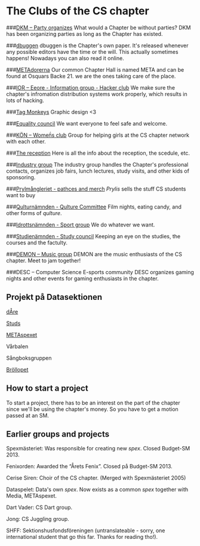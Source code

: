 # The Clubs of the CS chapter

###[DKM – Party organizes](/namnder/dkm)
What would a Chapter be without parties? DKM has been organizing parties as long as the Chapter has existed.

###[dbuggen](http://dbu.gg)
dbuggen is the Chapter's own paper. It's released whenever any possible editors have the time or the will. This actually sometimes happens! Nowadays you can also read it online.

###[METAdorerna](/namnder/metadorerna)
Our common Chapter Hall is named META and can be found at Osquars Backe 21. we are the ones taking care of the place.

###[IOR – Eeore - Information group - Hacker club](/namnder/informationsorganet)
We make sure the chapter's infromation distribution systems work properly, which results in lots of hacking.


###[Tag Monkeys](/namnder/tag-monkeys)
Graphic design <3

###[Equality council](/namnder/jamlikhetsnamnden)
We want everyone to feel safe and welcome.

###[KÖN – Women̈́s club](/namnder/konglig-ostrogennamnden)
Group for helping girls at the CS chapter network with each other.

###[The reception](/namnder/mottagningen)
Here is all the info about the reception, the scedule, etc.

###[Industry group](/namnder/naringslivsgruppen)
The industry group handles the Chapter's professional contacts, organizes job fairs, lunch lectures, study visits, and other kids of sponsoring.

###[Prylmångleriet - pathces and merch](/namnder/prylmangleriet)
_Prylis_ sells the stuff CS students want to buy 

###[Qulturnämnden - Qulture Committee](/namnder/qulturnamnden)
Film nights, eating candy, and other forms of _qulture_.

###[Idrottsnämnden - Sport group](/namnder/idrottsnamnden)
We do whatever we want. 

###[Studienämnden - Study council](/namnder/studienamnden)
Keeping an eye on the studies, the courses and the factulty.

###[DEMON – Music group](/namnder/datasektionens-musiknamnd)
DEMON are the music enthusiasts of the CS chapter. Meet to jam together!

###DESC – Computer Science E-sports community
DESC organizes gaming nights and other events for gaming enthusiasts in the chapter.

## Projekt på Datasektionen

[dÅre](http://dåre.se)

[Studs](https://studieresan.se)

[METAspexet](http://metaspexet.se)

Vårbalen

Sångboksgruppen

[Bröllopet](https://www.facebook.com/brollopet2017)

## How to start a project
To start a project, there has to be an interest on the part of the chapter since we'll be using the chapter's money. 
So you have to get a motion passed at an SM.

## Earlier groups and projects 

Spexmästeriet: Was responsible for creating new _spex_. Closed Budget-SM 2013.

Fenixorden: Awarded the “Årets Fenix”. Closed på Budget-SM 2013.

Cerise Siren: Choir of the CS chapter. (Merged with Spexmästeriet 2005)

Dataspelet: Data's own _spex_. Now exists as a common _spex_ together with Media, METAspexet.

Dart Vader: CS Dart group.

Jong: CS Juggling group.

SHFF: Sektionshusfondsföreningen (untranslateable - sorry, one international student that go this far. Thanks for reading tho!).
